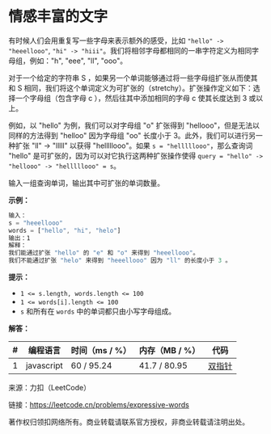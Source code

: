 # 情感丰富的文字

有时候人们会用重复写一些字母来表示额外的感受，比如 `"hello" -> "heeellooo"`, `"hi" -> "hiii"`。我们将相邻字母都相同的一串字符定义为相同字母组，例如："h", "eee", "ll", "ooo"。

对于一个给定的字符串 S ，如果另一个单词能够通过将一些字母组扩张从而使其和 S 相同，我们将这个单词定义为可扩张的（stretchy）。扩张操作定义如下：选择一个字母组（包含字母 c ），然后往其中添加相同的字母 c 使其长度达到 3 或以上。

例如，以 "hello" 为例，我们可以对字母组 "o" 扩张得到 "hellooo"，但是无法以同样的方法得到 "helloo" 因为字母组 "oo" 长度小于 3。此外，我们可以进行另一种扩张 "ll" -> "lllll" 以获得 "helllllooo"。如果 `s = "helllllooo"`，那么查询词 "hello" 是可扩张的，因为可以对它执行这两种扩张操作使得 `query = "hello" -> "hellooo" -> "helllllooo" = s`。

输入一组查询单词，输出其中可扩张的单词数量。

**示例：**

``` javascript
输入：
s = "heeellooo"
words = ["hello", "hi", "helo"]
输出：1
解释：
我们能通过扩张 "hello" 的 "e" 和 "o" 来得到 "heeellooo"。
我们不能通过扩张 "helo" 来得到 "heeellooo" 因为 "ll" 的长度小于 3 。
```

**提示：**

- `1 <= s.length, words.length <= 100`
- `1 <= words[i].length <= 100`
- `s` 和所有在 `words` 中的单词都只由小写字母组成。

**解答：**

**#**|**编程语言**|**时间（ms / %）**|**内存（MB / %）**|**代码**
--|--|--|--|--
1|javascript|60 / 95.24|41.7 / 80.95|[双指针](./javascript/ac_v1.js)

来源：力扣（LeetCode）

链接：https://leetcode.cn/problems/expressive-words

著作权归领扣网络所有。商业转载请联系官方授权，非商业转载请注明出处。
